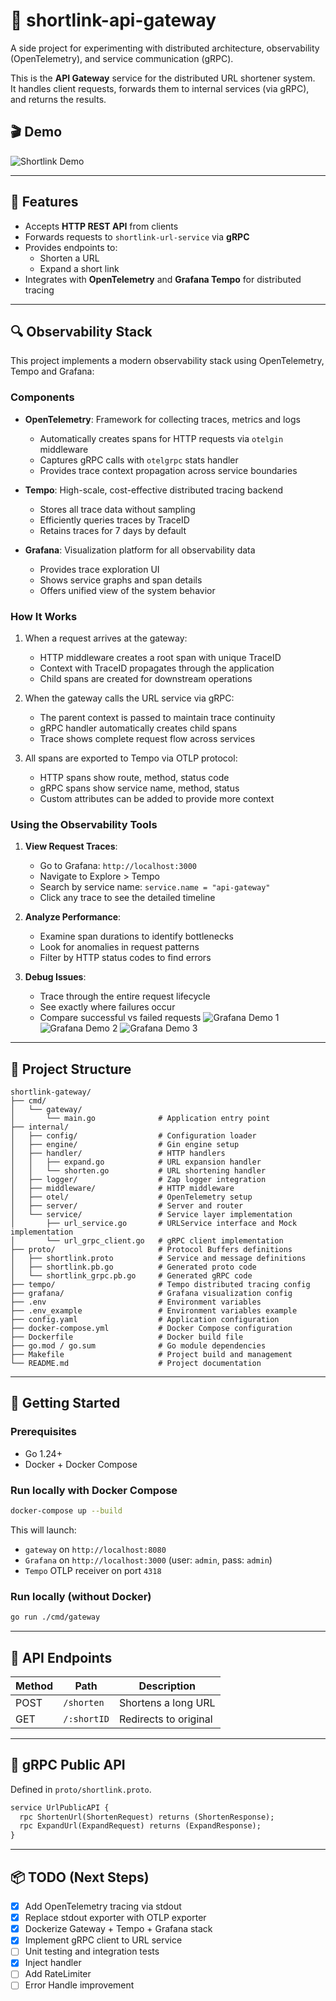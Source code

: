 # 📎 shortlink-api-gateway

A side project for experimenting with distributed architecture, observability (OpenTelemetry), and service communication (gRPC).

This is the **API Gateway** service for the distributed URL shortener system.  
It handles client requests, forwards them to internal services (via gRPC), and returns the results.

## 🎬 Demo

![Shortlink Demo](demo/shortlink-demo.gif)

---

## 📌 Features

- Accepts **HTTP REST API** from clients
- Forwards requests to `shortlink-url-service` via **gRPC**
- Provides endpoints to:
  - Shorten a URL
  - Expand a short link
- Integrates with **OpenTelemetry** and **Grafana Tempo** for distributed tracing

---

## 🔍 Observability Stack

This project implements a modern observability stack using OpenTelemetry, Tempo and Grafana:

### Components

- **OpenTelemetry**: Framework for collecting traces, metrics and logs
  - Automatically creates spans for HTTP requests via `otelgin` middleware
  - Captures gRPC calls with `otelgrpc` stats handler
  - Provides trace context propagation across service boundaries

- **Tempo**: High-scale, cost-effective distributed tracing backend
  - Stores all trace data without sampling
  - Efficiently queries traces by TraceID
  - Retains traces for 7 days by default

- **Grafana**: Visualization platform for all observability data
  - Provides trace exploration UI
  - Shows service graphs and span details
  - Offers unified view of the system behavior

### How It Works

1. When a request arrives at the gateway:
   - HTTP middleware creates a root span with unique TraceID
   - Context with TraceID propagates through the application
   - Child spans are created for downstream operations

2. When the gateway calls the URL service via gRPC:
   - The parent context is passed to maintain trace continuity
   - gRPC handler automatically creates child spans
   - Trace shows complete request flow across services

3. All spans are exported to Tempo via OTLP protocol:
   - HTTP spans show route, method, status code
   - gRPC spans show service name, method, status
   - Custom attributes can be added to provide more context

### Using the Observability Tools

1. **View Request Traces**:
   - Go to Grafana: `http://localhost:3000`
   - Navigate to Explore > Tempo
   - Search by service name: `service.name = "api-gateway"`
   - Click any trace to see the detailed timeline

2. **Analyze Performance**:
   - Examine span durations to identify bottlenecks
   - Look for anomalies in request patterns
   - Filter by HTTP status codes to find errors

3. **Debug Issues**:
   - Trace through the entire request lifecycle
   - See exactly where failures occur
   - Compare successful vs failed requests
![Grafana Demo 1](demo/grafana1.png)
![Grafana Demo 2](demo/grafana2.png)
![Grafana Demo 3](demo/grafana3.png)
---

## 🧱 Project Structure

```
shortlink-gateway/
├── cmd/
│   └── gateway/
│       └── main.go              # Application entry point
├── internal/
│   ├── config/                  # Configuration loader
│   ├── engine/                  # Gin engine setup
│   ├── handler/                 # HTTP handlers
│   │   ├── expand.go            # URL expansion handler
│   │   └── shorten.go           # URL shortening handler
│   ├── logger/                  # Zap logger integration
│   ├── middleware/              # HTTP middleware
│   ├── otel/                    # OpenTelemetry setup
│   ├── server/                  # Server and router
│   └── service/                 # Service layer implementation
│       ├── url_service.go       # URLService interface and Mock implementation
│       └── url_grpc_client.go   # gRPC client implementation
├── proto/                       # Protocol Buffers definitions
│   ├── shortlink.proto          # Service and message definitions
│   ├── shortlink.pb.go          # Generated proto code
│   └── shortlink_grpc.pb.go     # Generated gRPC code
├── tempo/                       # Tempo distributed tracing config
├── grafana/                     # Grafana visualization config
├── .env                         # Environment variables
├── .env_example                 # Environment variables example
├── config.yaml                  # Application configuration
├── docker-compose.yml           # Docker Compose configuration
├── Dockerfile                   # Docker build file
├── go.mod / go.sum              # Go module dependencies
├── Makefile                     # Project build and management
└── README.md                    # Project documentation
```

---

## 🚀 Getting Started

### Prerequisites

- Go 1.24+
- Docker + Docker Compose

### Run locally with Docker Compose

```bash
docker-compose up --build
```

This will launch:
- `gateway` on `http://localhost:8080`
- `Grafana` on `http://localhost:3000` (user: `admin`, pass: `admin`)
- `Tempo` OTLP receiver on port `4318`

### Run locally (without Docker)

```bash
go run ./cmd/gateway
```

---

## 🧪 API Endpoints

| Method | Path         | Description           |
|--------|--------------|-----------------------|
| POST   | `/shorten`   | Shortens a long URL   |
| GET    | `/:shortID`  | Redirects to original |

---

## 🧬 gRPC Public API

Defined in `proto/shortlink.proto`.

```proto
service UrlPublicAPI {
  rpc ShortenUrl(ShortenRequest) returns (ShortenResponse);
  rpc ExpandUrl(ExpandRequest) returns (ExpandResponse);
}
```

---

## 📦 TODO (Next Steps)

- [x] Add OpenTelemetry tracing via stdout
- [x] Replace stdout exporter with OTLP exporter
- [x] Dockerize Gateway + Tempo + Grafana stack
- [x] Implement gRPC client to URL service
- [ ] Unit testing and integration tests
- [x] Inject handler
- [ ] Add RateLimiter
- [ ] Error Handle improvement